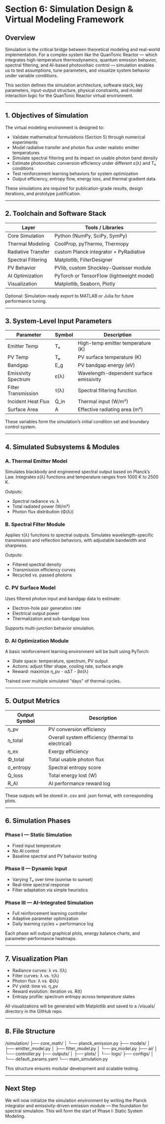 # Section 6: Simulation Design & Virtual Modeling Framework

## Overview

Simulation is the critical bridge between theoretical modeling and real-world implementation. For a complex system like the QuanTonic Reactor — which integrates high-temperature thermodynamics, quantum emission behavior, spectral filtering, and AI-based photovoltaic control — simulation enables us to test assumptions, tune parameters, and visualize system behavior under variable conditions.

This section defines the simulation architecture, software stack, key parameters, input-output structure, physical constraints, and model interaction logic for the QuanTonic Reactor virtual environment.

---

## 1. Objectives of Simulation

The virtual modeling environment is designed to:

- Validate mathematical formulations (Section 5) through numerical experiments
- Model radiative transfer and photon flux under realistic emitter temperatures
- Simulate spectral filtering and its impact on usable photon band density
- Estimate photovoltaic conversion efficiency under different ε(λ) and Tₑ conditions
- Test reinforcement learning behaviors for system optimization
- Output efficiency, entropy flow, energy loss, and thermal gradient data

These simulations are required for publication-grade results, design iterations, and prototype justification.

---

## 2. Toolchain and Software Stack

| Layer              | Tools / Libraries                |
|--------------------|----------------------------------|
| Core Simulation    | Python (NumPy, SciPy, SymPy)     |
| Thermal Modeling   | CoolProp, pyThermo, Thermopy     |
| Radiative Transfer | custom Planck integrator + PyRadiative |
| Spectral Filtering | Matplotlib, FilterDesigner       |
| PV Behavior        | PVlib, custom Shockley-Queisser module |
| AI Optimization    | PyTorch or TensorFlow (lightweight model) |
| Visualization      | Matplotlib, Seaborn, Plotly      |

Optional: Simulation-ready export to MATLAB or Julia for future performance tuning.

---

## 3. System-Level Input Parameters

| Parameter           | Symbol     | Description |
|---------------------|------------|-------------|
| Emitter Temp        | Tₑ         | High-temp emitter temperature (K) |
| PV Temp             | Tₚ         | PV surface temperature (K) |
| Bandgap             | E_g        | PV bandgap energy (eV) |
| Emissivity Spectrum | ε(λ)       | Wavelength-dependent surface emissivity |
| Filter Transmission | τ(λ)       | Spectral filtering function |
| Incident Heat Flux  | Q̇_in      | Thermal input (W/m²) |
| Surface Area        | A          | Effective radiating area (m²) |

These variables form the simulation’s initial condition set and boundary control system.

---

## 4. Simulated Subsystems & Modules

### A. Thermal Emitter Model

Simulates blackbody and engineered spectral output based on Planck’s Law. Integrates ε(λ) functions and temperature ranges from 1000 K to 2500 K.

Outputs:
- Spectral radiance vs. λ
- Total radiated power (W/m²)
- Photon flux distribution (Φ(λ))

### B. Spectral Filter Module

Applies τ(λ) functions to spectral outputs. Simulates wavelength-specific transmission and reflection behaviors, with adjustable bandwidth and sharpness.

Outputs:
- Filtered spectral density
- Transmission efficiency curves
- Recycled vs. passed photons

### C. PV Surface Model

Uses filtered photon input and bandgap data to estimate:
- Electron-hole pair generation rate
- Electrical output power
- Thermalization and sub-bandgap loss

Supports multi-junction behavior simulation.

### D. AI Optimization Module

A basic reinforcement learning environment will be built using PyTorch:
- State space: temperature, spectrum, PV output
- Actions: adjust filter shape, cooling rate, surface angle
- Reward: maximize η_pv - αΔT - βσ(λ)

Trained over multiple simulated "days" of thermal cycles.

---

## 5. Output Metrics

| Output Symbol | Description |
|---------------|-------------|
| η_pv          | PV conversion efficiency |
| η_total       | Overall system efficiency (thermal to electrical) |
| η_ex          | Exergy efficiency |
| Φ_total       | Total usable photon flux |
| σ_entropy     | Spectral entropy score |
| Q_loss        | Total energy lost (W) |
| R_AI          | AI performance reward log |

These outputs will be stored in .csv and .json format, with corresponding plots.

---

## 6. Simulation Phases

### Phase I — Static Simulation
- Fixed input temperature
- No AI control
- Baseline spectral and PV behavior testing

### Phase II — Dynamic Input
- Varying Tₑ over time (sunrise to sunset)
- Real-time spectral response
- Filter adaptation via simple heuristics

### Phase III — AI-Integrated Simulation
- Full reinforcement learning controller
- Adaptive parameter optimization
- Daily learning cycles + performance log

Each phase will output graphical plots, energy balance charts, and parameter-performance heatmaps.

---

## 7. Visualization Plan

- Radiance curves: λ vs. I(λ)
- Filter curves: λ vs. τ(λ)
- Photon flux: λ vs. Φ(λ)
- PV yield: time vs. η_pv
- Reward evolution: iteration vs. R(t)
- Entropy profile: spectrum entropy across temperature states

All visualizations will be generated with Matplotlib and saved to a /visuals/ directory in the GitHub repo.

---

## 8. File Structure
/simulation/
├── core_math/
│   └── planck_emission.py
├── models/
│   ├── emitter_model.py
│   ├── filter_model.py
│   └── pv_model.py
├── ai/
│   └── controller.py
├── outputs/
│   ├── plots/
│   └── logs/
├── configs/
│   └── default_params.yaml
└── main_simulation.py

This structure ensures modular development and scalable testing.

---

## Next Step

We will now initialize the simulation environment by writing the Planck integrator and emissivity-driven emission module — the foundation for spectral simulation. This will form the start of Phase I: Static System Modeling.
